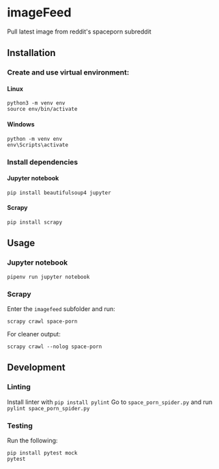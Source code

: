 # imageFeed

Pull latest image from reddit's spaceporn subreddit

## Installation

### Create and use virtual environment:

#### Linux

```
python3 -m venv env
source env/bin/activate
```

#### Windows

```
python -m venv env
env\Scripts\activate
```

### Install dependencies

#### Jupyter notebook

`pip install beautifulsoup4 jupyter`

#### Scrapy

`pip install scrapy`

## Usage

### Jupyter notebook

`pipenv run jupyter notebook`

### Scrapy

Enter the `imagefeed` subfolder and run:

`scrapy crawl space-porn`

For cleaner output:

`scrapy crawl --nolog space-porn`

## Development

### Linting

Install linter with `pip install pylint`
Go to `space_porn_spider.py` and run `pylint space_porn_spider.py`

### Testing

Run the following:

```
pip install pytest mock
pytest
```
